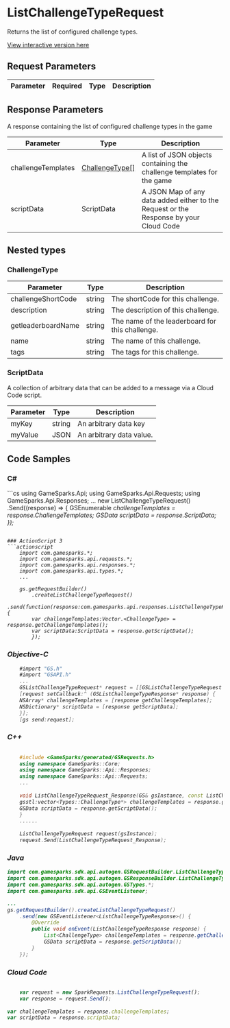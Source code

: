 
# ListChallengeTypeRequest


Returns the list of configured challenge types.


<a href="https://api.gamesparks.net/#listchallengetyperequest" target="_gsapi">View interactive version here</a>

## Request Parameters

Parameter | Required | Type | Description
--------- | -------- | ---- | -----------

## Response Parameters


A response containing the list of configured challenge types in the game

Parameter | Type | Description
--------- | ---- | -----------
challengeTemplates | [ChallengeType[]](#challengetype) | A list of JSON objects containing the challenge templates for the game
scriptData | ScriptData | A JSON Map of any data added either to the Request or the Response by your Cloud Code

## Nested types

### ChallengeType



Parameter | Type | Description
--------- | ---- | -----------
challengeShortCode | string | The shortCode for this challenge.
description | string | The description of this challenge.
getleaderboardName | string | The name of the leaderboard for this challenge.
name | string | The name of this challenge.
tags | string | The tags for this challenge.

### ScriptData

A collection of arbitrary data that can be added to a message via a Cloud Code script.

Parameter | Type | Description
--------- | ---- | -----------
myKey | string | An arbitrary data key
myValue | JSON | An arbitrary data value.


## Code Samples

<h3>C#</h3>
```cs
	using GameSparks.Api;
	using GameSparks.Api.Requests;
	using GameSparks.Api.Responses;
	...
	new ListChallengeTypeRequest()
		.Send((response) => {
		GSEnumerable<var> challengeTemplates = response.ChallengeTemplates; 
		GSData scriptData = response.ScriptData; 
		});

```

### ActionScript 3
```actionscript
	import com.gamesparks.*;
	import com.gamesparks.api.requests.*;
	import com.gamesparks.api.responses.*;
	import com.gamesparks.api.types.*;
	...
	
	gs.getRequestBuilder()
	    .createListChallengeTypeRequest()
		.send(function(response:com.gamesparks.api.responses.ListChallengeTypeResponse):void {
		var challengeTemplates:Vector.<ChallengeType> = response.getChallengeTemplates(); 
		var scriptData:ScriptData = response.getScriptData(); 
		});

```

### Objective-C
```objectivec
	#import "GS.h"
	#import "GSAPI.h"
	...
	GSListChallengeTypeRequest* request = [[GSListChallengeTypeRequest alloc] init];
	[request setCallback:^ (GSListChallengeTypeResponse* response) {
	NSArray* challengeTemplates = [response getChallengeTemplates]; 
	NSDictionary* scriptData = [response getScriptData]; 
	}];
	[gs send:request];

```

### C++
```cpp

	#include <GameSparks/generated/GSRequests.h>
	using namespace GameSparks::Core;
	using namespace GameSparks::Api::Responses;
	using namespace GameSparks::Api::Requests;
	...
	
	void ListChallengeTypeRequest_Response(GS& gsInstance, const ListChallengeTypeResponse& response) {
	gsstl:vector<Types::ChallengeType*> challengeTemplates = response.getChallengeTemplates(); 
	GSData scriptData = response.getScriptData(); 
	}
	......
	
	ListChallengeTypeRequest request(gsInstance);
	request.Send(ListChallengeTypeRequest_Response);
```

### Java
```java
import com.gamesparks.sdk.api.autogen.GSRequestBuilder.ListChallengeTypeRequest;
import com.gamesparks.sdk.api.autogen.GSResponseBuilder.ListChallengeTypeResponse;
import com.gamesparks.sdk.api.autogen.GSTypes.*;
import com.gamesparks.sdk.api.GSEventListener;

...
gs.getRequestBuilder().createListChallengeTypeRequest()
	.send(new GSEventListener<ListChallengeTypeResponse>() {
		@Override
		public void onEvent(ListChallengeTypeResponse response) {
			List<ChallengeType> challengeTemplates = response.getChallengeTemplates(); 
			GSData scriptData = response.getScriptData(); 
		}
	});

```

### Cloud Code
```javascript

	var request = new SparkRequests.ListChallengeTypeRequest();
	var response = request.Send();
	
var challengeTemplates = response.challengeTemplates; 
var scriptData = response.scriptData; 
```


